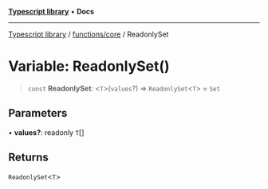 [**Typescript library**](../../../index.md) • **Docs**

***

[Typescript library](../../../modules.md) / [functions/core](../index.md) / ReadonlySet

# Variable: ReadonlySet()

> `const` **ReadonlySet**: \<`T`\>(`values`?) => `ReadonlySet`\<`T`\> = `Set`

## Parameters

• **values?**: readonly `T`[]

## Returns

`ReadonlySet`\<`T`\>
